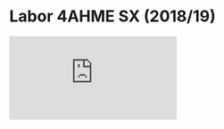 # Labor 4AHME SX (2018/19)

![Protokoll 2:](https://github.com/HTLMechatronics/m15-la1-sx/blob/winmam14/protokoll_g1_winmam14_2018-09-25.md)
